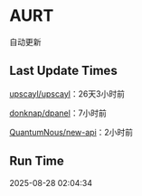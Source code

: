 # AURT

自动更新


## Last Update Times

[upscayl/upscayl](https://github.com/upscayl/upscayl)：26天3小时前

[donknap/dpanel](https://github.com/donknap/dpanel)：7小时前

[QuantumNous/new-api](https://github.com/QuantumNous/new-api)：2小时前


## Run Time
2025-08-28 02:04:34
